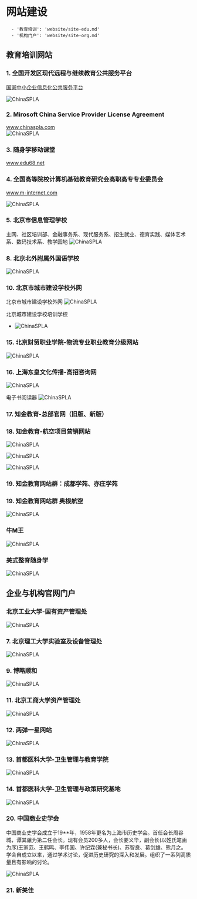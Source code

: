 # 网站建设

      - '教育培训': 'website/site-edu.md'
      - '机构门户': 'website/site-org.md'

## 教育培训网站

### 1.	全国开发区现代远程与继续教育公共服务平台

[国家中小企业信息化公共服务平台](http://niis.org.cn)

![ChinaSPLA](http://192.168.1.122/ImageLib/11-产品截图/website/国家中小企业局-全国开发区现代远程与继续教育平台.png)

### 2.	Mirosoft China Service Provider License Agreement

www.chinaspla.com  
![ChinaSPLA](http://192.168.1.122/ImageLib/11-产品截图/website/MicroSoftChinaSPLA.png)

### 3.	随身学移动课堂
www.edu68.net	

### 4.	全国高等院校计算机基础教育研究会高职高专专业委员会

www.m-internet.com

![ChinaSPLA](http://192.168.1.122/ImageLib/11-产品截图/website/全国高等院校计算机基础教育研究会高职高专专业委员会.png)

### 5.	北京市信息管理学校	

主网、社区培训部、金融事务系、现代服务系、招生就业、德育实践、媒体艺术系、数码技术系、教学园地
![ChinaSPLA](http://192.168.1.122/ImageLib/11-产品截图/website/北京市信息管理学校.png)

### 8.	北京北外附属外国语学校

![ChinaSPLA](http://192.168.1.122/ImageLib/11-产品截图/website/北京市北外附属外国语学校.png)

### 10. 北京市城市建设学校外网

北京市城市建设学校外网
![ChinaSPLA](http://192.168.1.122/ImageLib/11-产品截图/website/北京城市建设学校.jpg)

北京城市建设学校培训学校
* ![ChinaSPLA](http://192.168.1.122/ImageLib/11-产品截图/website/北京城市建设学校培训学校.png)

### 15.	北京财贸职业学院-物流专业职业教育分级网站

![ChinaSPLA](http://192.168.1.122/ImageLib/11-产品截图/website/北京财贸职业学院-物流专业职业教育分级网站.png)

### 16.	上海东皇文化传播-高招咨询网

![ChinaSPLA](http://192.168.1.122/ImageLib/11-产品截图/website/高招资讯网.png)

电子书阅读器
![ChinaSPLA](http://192.168.1.122/ImageLib/11-产品截图/website/高招资讯网-电子杂志阅读器.png)

### 17.	知金教育-总部官网（旧版、新版）

### 18.	知金教育-航空项目营销网站

![ChinaSPLA](http://192.168.1.122/ImageLib/11-产品截图/website/南航继教-知金教育.png)

![ChinaSPLA](http://192.168.1.122/ImageLib/11-产品截图/website/南航继教网上报名.png)

![ChinaSPLA](http://192.168.1.122/ImageLib/11-产品截图/website/南航继教录取查询.png)


### 19.	知金教育网站群：成都学苑、亦庄学苑


### 19.	知金教育网站群 奥根航空
![ChinaSPLA](http://192.168.1.122/ImageLib/11-产品截图/website/上海奥根航空乘务专修学院.png)

### 牛M王
![ChinaSPLA](http://192.168.1.122/ImageLib/11-产品截图/website/牛M王随身学-移动课堂.png)

### 美式整脊随身学
![ChinaSPLA](http://192.168.1.122/ImageLib/11-产品截图/website/美式整脊-董安立博士.png)

## 企业与机构官网门户

### 北京工业大学-国有资产管理处

![ChinaSPLA](http://192.168.1.122/ImageLib/11-产品截图/website/北京工业大学国有资产管理处.jpg)

### 7.	北京理工大学实验室及设备管理处

![ChinaSPLA](http://192.168.1.122/ImageLib/11-产品截图/website/北京理工大学实验室及设备管理处网站.png)

### 9.	博略顺和

![ChinaSPLA](http://192.168.1.122/ImageLib/11-产品截图/website/博略顺和.jpg)

### 11.	北京工商大学资产管理处

![ChinaSPLA](http://192.168.1.122/ImageLib/11-产品截图/website/北京工商大学-国有资产管理处.JPG)

### 12.	两弹一星网站

![ChinaSPLA](http://192.168.1.122/ImageLib/11-产品截图/website/两弹一星网站.jpg)

### 13.	首都医科大学-卫生管理与教育学院


![ChinaSPLA](http://192.168.1.122/ImageLib/11-产品截图/website/首都医科大学-卫生管理与教育学院.png)

### 14.	首都医科大学-卫生管理与政策研究基地

![ChinaSPLA](http://192.168.1.122/ImageLib/11-产品截图/website/首都卫生管理与政策研究基地.png)

### 20. 中国商业史学会

  中国商业史学会成立于19**年，1958年更名为上海市历史学会。首任会长周谷城，谭其骧为第二任会长。现有会员200多人，会长姜义华，副会长(以姓氏笔画为序)王家范、王鹤鸣、李伟国、许纪霖(兼秘书长)、苏智良、葛剑雄、熊月之。学会自成立以来，通过学术讨论，促进历史研究的深入和发展。组织了一系列高质量且有影响的讨论。

![ChinaSPLA](http://192.168.1.122/ImageLib/11-产品截图/website/中国商业史学会-首页.png)

### 21. 新美佳
